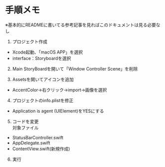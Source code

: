 # 手順メモ    
※基本的にREADMEに書いてる参考記事を見ればこのドキュメントは見る必要なし  

1. プロジェクト作成  
- Xcode起動、「macOS APP」を選択
- interface：Storyboardを選択

2. Main StoryBoardを開いて「Window Controller Scene」を削除

3. Assetsを開いてアイコンを追加
- AccentColor→右クリック→import→画像を選択

4. プロジェクトのinfo.plistを修正
- Application is agent (UIElement)をYESにする  

5. コードを変更  
対象ファイル
- StatusBarController.swift
- AppDelegate.swift
- ContentView.swift(新規作成)

6. 実行